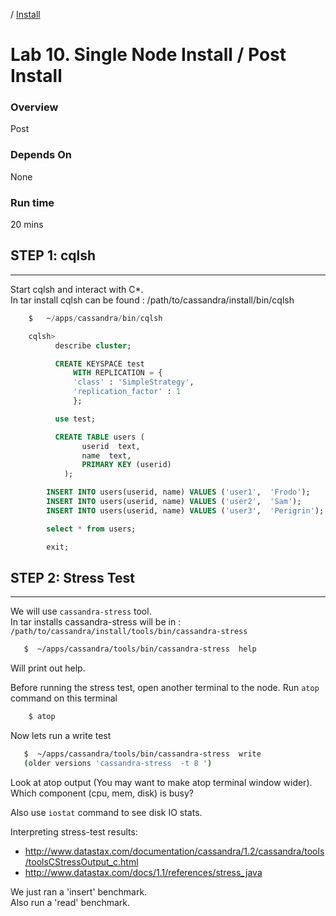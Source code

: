 <link rel='stylesheet' href='../assets/css/main.css'/>

 / [Install](README.md) 

Lab 10. Single Node Install / Post Install
====================

### Overview
Post

### Depends On 
None

### Run time
20 mins

## STEP 1:  cqlsh
----------------------------
Start cqlsh and interact with C*.  
In tar install cqlsh can be found : /path/to/cassandra/install/bin/cqlsh

```sql
    $   ~/apps/cassandra/bin/cqlsh

    cqlsh>   
          describe cluster;

          CREATE KEYSPACE test
              WITH REPLICATION = {
              'class' : 'SimpleStrategy',
              'replication_factor' : 1
              };

          use test;

          CREATE TABLE users (
                userid  text,
                name  text,
                PRIMARY KEY (userid)
            );

        INSERT INTO users(userid, name) VALUES ('user1',  'Frodo');
        INSERT INTO users(userid, name) VALUES ('user2',  'Sam');
        INSERT INTO users(userid, name) VALUES ('user3',  'Perigrin');

        select * from users;

        exit;
```


## STEP 2:  Stress Test
----------------------------
We will use `cassandra-stress` tool.  
In tar installs cassandra-stress will be in : `/path/to/cassandra/install/tools/bin/cassandra-stress`

```bash
   $  ~/apps/cassandra/tools/bin/cassandra-stress  help
```

Will print out help.

Before running the stress test, open another terminal to the node.
Run `atop` command on this terminal

```bash
    $ atop
```


Now lets run a write test
```bash
   $  ~/apps/cassandra/tools/bin/cassandra-stress  write
   (older versions 'cassandra-stress  -t 8 ')
```

Look at atop output (You may want to make atop terminal window wider).  
Which component (cpu, mem, disk) is busy?

Also use `iostat` command to see disk IO stats.

Interpreting stress-test results:
- http://www.datastax.com/documentation/cassandra/1.2/cassandra/tools/toolsCStressOutput_c.html
- http://www.datastax.com/docs/1.1/references/stress_java

We just ran a 'insert' benchmark.  
Also run a 'read' benchmark.  